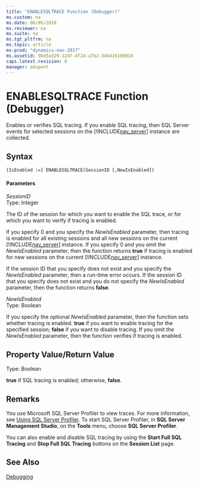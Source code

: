 ```yaml
---
title: "ENABLESQLTRACE Function (Debugger)"
ms.custom: na
ms.date: 06/05/2016
ms.reviewer: na
ms.suite: na
ms.tgt_pltfrm: na
ms.topic: article
ms-prod: "dynamics-nav-2017"
ms.assetid: 9bd5ad29-12d7-4f24-a7b2-3d4d16198010
caps.latest.revision: 8
manager: edupont
---
```

# ENABLESQLTRACE Function (Debugger)
Enables or verifies SQL tracing. If you enable SQL tracing, then SQL Server events for selected sessions on the [!INCLUDE[nav_server](includes/nav_server_md.md)] instance are collected.  
  
## Syntax  
  
```  
[IsEnabled :=] ENABLESQLTRACE(SessionID [,NewIsEnabled])  
```  
  
#### Parameters  
 *SessionID*  
 Type: Integer  
  
 The ID of the session for which you want to enable the SQL trace, or for which you want to verify if tracing is enabled.  
  
 If you specify 0 and you specify the *NewIsEnabled* parameter, then tracing is enabled for all existing sessions and all new sessions on the current [!INCLUDE[nav_server](includes/nav_server_md.md)] instance. If you specify 0 and you omit the *NewIsEnabled* parameter, then the function returns **true** if tracing is enabled for new sessions on the current [!INCLUDE[nav_server](includes/nav_server_md.md)] instance.  
  
 If the session ID that you specify does not exist and you specify the *NewIsEnabled* parameter, then a run\-time error occurs. If the session ID that you specify does not exist and you do not specify the *NewIsEnabled* parameter, then the function returns **false**.  
  
 *NewIsEnabled*  
 Type: Boolean  
  
 If you specify the optional *NewIsEnabled* parameter, then the function sets whether tracing is enabled. **true** if you want to enable tracing for the specified session; **false** if you want to disable tracing. If you omit the *NewIsEnabled* parameter, then the function verifies if tracing is enabled.  
  
## Property Value\/Return Value  
 Type: Boolean  
  
 **true** if SQL tracing is enabled; otherwise, **false**.  
  
## Remarks  
 You use Microsoft SQL Server Profiler to view traces. For more information, see [Using SQL Server Profiler](http://go.microsoft.com/fwlink/?LinkId=257789). To start SQL Server Profiler, in **SQL Server Management Studio**, on the **Tools** menu, choose **SQL Server Profiler**.  
  
 You can also enable and disable SQL tracing by using the **Start Full SQL Tracing** and **Stop Full SQL Tracing** buttons on the **Session List** page.  
  
## See Also  
 [Debugging](Debugging.md)